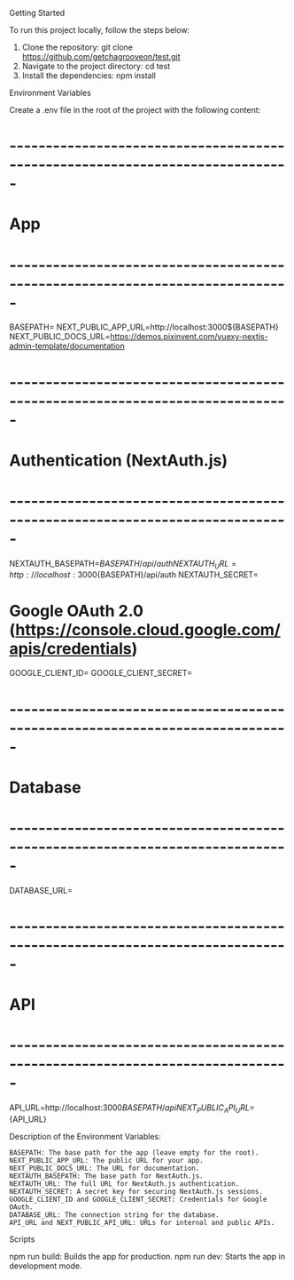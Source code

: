 Getting Started

To run this project locally, follow the steps below:
1. Clone the repository:
git clone https://github.com/getchagrooveon/test.git
2. Navigate to the project directory:
cd test
3. Install the dependencies:
npm install

Environment Variables

Create a .env file in the root of the project with the following content:

# -----------------------------------------------------------------------------
# App
# -----------------------------------------------------------------------------
BASEPATH=
NEXT_PUBLIC_APP_URL=http://localhost:3000${BASEPATH}
NEXT_PUBLIC_DOCS_URL=https://demos.pixinvent.com/vuexy-nextjs-admin-template/documentation

# -----------------------------------------------------------------------------
# Authentication (NextAuth.js)
# -----------------------------------------------------------------------------
NEXTAUTH_BASEPATH=${BASEPATH}/api/auth
NEXTAUTH_URL=http://localhost:3000${BASEPATH}/api/auth
NEXTAUTH_SECRET=

# Google OAuth 2.0 (https://console.cloud.google.com/apis/credentials)
GOOGLE_CLIENT_ID=
GOOGLE_CLIENT_SECRET=

# -----------------------------------------------------------------------------
# Database
# -----------------------------------------------------------------------------
DATABASE_URL=

# -----------------------------------------------------------------------------
# API
# -----------------------------------------------------------------------------
API_URL=http://localhost:3000${BASEPATH}/api
NEXT_PUBLIC_API_URL=${API_URL}

Description of the Environment Variables: 

    BASEPATH: The base path for the app (leave empty for the root).
    NEXT_PUBLIC_APP_URL: The public URL for your app.
    NEXT_PUBLIC_DOCS_URL: The URL for documentation.
    NEXTAUTH_BASEPATH: The base path for NextAuth.js.
    NEXTAUTH_URL: The full URL for NextAuth.js authentication.
    NEXTAUTH_SECRET: A secret key for securing NextAuth.js sessions.
    GOOGLE_CLIENT_ID and GOOGLE_CLIENT_SECRET: Credentials for Google OAuth.
    DATABASE_URL: The connection string for the database.
    API_URL and NEXT_PUBLIC_API_URL: URLs for internal and public APIs.

Scripts

npm run build: Builds the app for production.
npm run dev: Starts the app in development mode.